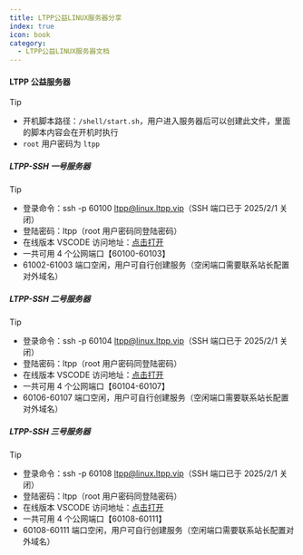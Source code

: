 ```yaml
---
title: LTPP公益LINUX服务器分享
index: true
icon: book
category:
  - LTPP公益LINUX服务器文档
---
```


<Share colorful />

#### LTPP 公益服务器

> [!tip]
>
> - 开机脚本路径：`/shell/start.sh`，用户进入服务器后可以创建此文件，里面的脚本内容会在开机时执行
> - `root` 用户密码为 `ltpp`

##### LTPP-SSH 一号服务器

> [!tip]
>
> - 登录命令：ssh -p 60100 ltpp@linux.ltpp.vip（SSH 端口已于 2025/2/1 关闭）
> - 登陆密码：ltpp（root 用户密码同登陆密码）
> - 在线版本 VSCODE 访问地址：[点击打开](https://free-linux-1.ltpp.vip)
> - 一共可用 4 个公网端口【60100-60103】
> - 61002-61003 端口空闲，用户可自行创建服务（空闲端口需要联系站长配置对外域名）

##### LTPP-SSH 二号服务器

> [!tip]
>
> - 登录命令：ssh -p 60104 ltpp@linux.ltpp.vip（SSH 端口已于 2025/2/1 关闭）
> - 登陆密码：ltpp（root 用户密码同登陆密码）
> - 在线版本 VSCODE 访问地址：[点击打开](https://free-linux-2.ltpp.vip)
> - 一共可用 4 个公网端口【60104-60107】
> - 60106-60107 端口空闲，用户可自行创建服务（空闲端口需要联系站长配置对外域名）

##### LTPP-SSH 三号服务器

> [!tip]
>
> - 登录命令：ssh -p 60108 ltpp@linux.ltpp.vip（SSH 端口已于 2025/2/1 关闭）
> - 登陆密码：ltpp（root 用户密码同登陆密码）
> - 在线版本 VSCODE 访问地址：[点击打开](https://free-linux-3.ltpp.vip)
> - 一共可用 4 个公网端口【60108-60111】
> - 60108-60111 端口空闲，用户可自行创建服务（空闲端口需要联系站长配置对外域名）

<Bottom />
